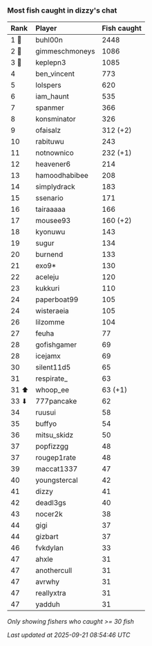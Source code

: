 ### Most fish caught in dizzy's chat

| Rank  | Player         | Fish caught |
|:------|:---------------|:------------|
| 1 🥇  | buhl00n        | 2448        |
| 2 🥈  | gimmeschmoneys | 1086        |
| 3 🥉  | keplepn3       | 1085        |
| 4     | ben_vincent    | 773         |
| 5     | lolspers       | 620         |
| 6     | iam_haunt      | 535         |
| 7     | spanmer        | 366         |
| 8     | konsminator    | 326         |
| 9     | ofaisalz       | 312 (+2)    |
| 10    | rabituwu       | 243         |
| 11    | notnownico     | 232 (+1)    |
| 12    | heavener6      | 214         |
| 13    | hamoodhabibee  | 208         |
| 14    | simplydrack    | 183         |
| 15    | ssenario       | 171         |
| 16    | tairaaaaa      | 166         |
| 17    | mousee93       | 160 (+2)    |
| 18    | kyonuwu        | 143         |
| 19    | sugur          | 134         |
| 20    | burnend        | 133         |
| 21    | exo9*          | 130         |
| 22    | aceleju        | 120         |
| 23    | kukkuri        | 110         |
| 24    | paperboat99    | 105         |
| 24    | wisteraeia     | 105         |
| 26    | lilzomme       | 104         |
| 27    | feuha          | 77          |
| 28    | gofishgamer    | 69          |
| 28    | icejamx        | 69          |
| 30    | silent11d5     | 65          |
| 31    | respirate_     | 63          |
| 31 ⬆  | whoop_ee       | 63 (+1)     |
| 33 ⬇  | 777pancake     | 62          |
| 34    | ruusui         | 58          |
| 35    | buffyo         | 54          |
| 36    | mitsu_skidz    | 50          |
| 37    | popfizzgg      | 48          |
| 37    | rougep1rate    | 48          |
| 39    | maccat1337     | 47          |
| 40    | youngstercal   | 42          |
| 41    | dizzy          | 41          |
| 42    | deadl3gs       | 40          |
| 43    | nocer2k        | 38          |
| 44    | gigi           | 37          |
| 44    | gizbart        | 37          |
| 46    | fvkdylan       | 33          |
| 47    | ahxle          | 31          |
| 47    | anothercull    | 31          |
| 47    | avrwhy         | 31          |
| 47    | reallyxtra     | 31          |
| 47    | yadduh         | 31          |

_Only showing fishers who caught >= 30 fish_

_Last updated at 2025-09-21 08:54:46 UTC_